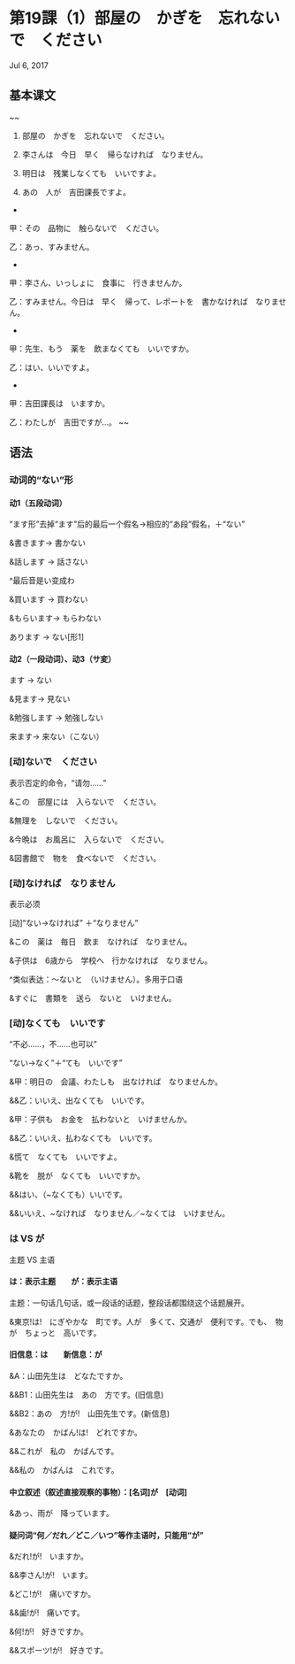 # 第19課（1）部屋の　かぎを　忘れないで　ください
Jul 6, 2017

## 基本课文
~~
1. 部屋の　かぎを　忘れないで　ください。

2. 李さんは　今日　早く　帰らなければ　なりません。

3. 明日は　残業しなくても　いいですよ。

4. あの　人が　吉田課長ですよ。

-

甲：その　品物に　触らないで　ください。

乙：あっ、すみません。

-

甲：李さん、いっしょに　食事に　行きませんか。

乙：すみません。今日は　早く　帰って、レポートを　書かなければ　なりません。

-

甲：先生、もう　薬を　飲まなくても　いいですか。

乙：はい、いいですよ。

-

甲：吉田課長は　いますか。

乙：わたしが　吉田ですが…。
~~

## 语法
### 动词的“ない”形
#### 动1（五段动词）
“ます形”去掉“ます”后的最后一个假名→相应的“あ段”假名，＋“ない”

&書きます→ 書かない

&話します → 話さない

^最后音是い变成わ

&買います → 買わない

&もらいます→ もらわない

あります → ない[形1]

#### 动2（一段动词）、动3（サ変）
ます → ない

&見ます→ 見ない

&勉強します → 勉強しない

来ます→ 来ない（こない）

### [动]ないで　ください
表示否定的命令，“请勿……”

&この　部屋には　入らないで　ください。

&無理を　しないで　ください。

&今晩は　お風呂に　入らないで　ください。

&図書館で　物を　食べないで　ください。

### [动]なければ　なりません
表示必须

[动]“ない→なければ” ＋“なりません”

&この　薬は　毎日　飲ま　なければ　なりません。

&子供は　6歳から　学校へ　行かなければ　なりません。

^类似表达：～ないと　（いけません）。多用于口语 

&すぐに　書類を　送ら　ないと　いけません。

### [动]なくても　いいです
“不必……，不……也可以”

“ない→なく”＋“ても　いいです”

&甲：明日の　会議、わたしも　出なければ　なりませんか。

&&乙：いいえ、出なくても　いいです。

&甲：子供も　お金を　払わないと　いけませんか。

&&乙：いいえ、払わなくても　いいです。

&慌て　なくても　いいですよ。

&靴を　脱が　なくても　いいですか。

&&はい、（~なくても）いいです。

&&いいえ、~なければ　なりません／~なくては　いけません。

### は VS が
主题 VS 主语

#### は：表示主题　　が：表示主语
主题：一句话几句话，或一段话的话题，整段话都围绕这个话题展开。　

&東京!は!　にぎやかな　町です。人が　多くて、交通が　便利です。でも、　物が　ちょっと　高いです。

#### 旧信息：は　　新信息：が
&A：山田先生は　どなたですか。

&&B1：山田先生は　あの　方です。(旧信息)

&&B2：あの　方!が!　山田先生です。(新信息)

&あなたの　かばん!は!　どれですか。

&&これが　私の　かばんです。

&&私の　かばんは　これです。

#### 中立叙述（叙述直接观察的事物）：[名词]が　[动词]
&あっ、雨が　降っています。

#### 疑问词“何／だれ／どこ／いつ”等作主语时，只能用“が”
&だれ!が!　いますか。

&&李さん!が!　います。

&どこ!が!　痛いですか。

&&歯!が!　痛いです。

&何!が!　好きですか。

&&スポーツ!が!　好きです。
